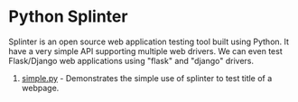 # Python Splinter
Splinter is an open source web application testing tool built using Python. It have a very simple API supporting multiple web drivers. We can even test Flask/Django web applications using "flask" and "django" drivers.

1. [simple.py](https://github.com/saisyam/web-automation-testing/blob/master/simple.py) - Demonstrates the simple use of splinter to test title of a webpage.


